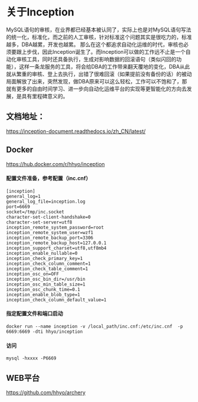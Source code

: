 # 关于Inception

MySQL语句的审核，在业界都已经基本被认同了，实际上也是对MySQL语句写法的统一化，标准化，而之前的人工审核，针对标准这个问题其实是很吃力的，标准越多，DBA越累，开发也越累。
那么在这个都追求自动化运维的时代，审核也必须要跟上步伐，因此Inception诞生了。而Inception可以做的工作远不止是一个自动化审核工具，同时还具备执行，生成对影响数据的回滚语句（类似闪回的功能），这样一条龙服务的工具，将会给DBA的工作带来翻天覆地的变化，DBA从此就从繁重的审核、登上去执行，出错了很难回滚（如果提前没有备份的话）的被动局面解放了出来，突然发现，做DBA原来可以这么轻松，工作可以不饱和了，那就有更多的自由时间学习、进一步向自动化运维平台的实现等更智能化的方向去发展，是具有里程碑意义的。

## 文档地址：

https://inception-document.readthedocs.io/zh_CN/latest/

## Docker

https://hub.docker.com/r/hhyo/inception

#### 配置文件准备，参考配置（inc.cnf）
```
[inception]
general_log=1
general_log_file=inception.log
port=6669
socket=/tmp/inc.socket
character-set-client-handshake=0
character-set-server=utf8
inception_remote_system_password=root
inception_remote_system_user=wzf1
inception_remote_backup_port=3306
inception_remote_backup_host=127.0.0.1
inception_support_charset=utf8,utf8mb4
inception_enable_nullable=0
inception_check_primary_key=1
inception_check_column_comment=1
inception_check_table_comment=1
inception_osc_on=OFF
inception_osc_bin_dir=/usr/bin
inception_osc_min_table_size=1
inception_osc_chunk_time=0.1
inception_enable_blob_type=1
inception_check_column_default_value=1
```
#### 指定配置文件和端口启动
```
docker run --name inception -v /local_path/inc.cnf:/etc/inc.cnf  -p 6669:6669 -dti hhyo/inception
```
#### 访问
```
mysql -hxxxx -P6669
```

## WEB平台

https://github.com/hhyo/archery

